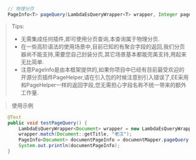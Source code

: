 ```java
    // 物理分页
    PageInfo<T> pageQuery(LambdaEsQueryWrapper<T> wrapper, Integer pageNum, Integer pageSize);
```
> Tips:
> - 无需集成任何插件,即可使用分页查询,本查询属于物理分页.
> - 在一些高阶语法的使用场景中,目前已知的有聚合字段的返回,我们分页器尚不能支持,需要您自己封装分页,其它场景基本都能完美支持,用起来无比简单.
> - 注意PageInfo是由本框架提供的,如果你项目中已经有目前最受欢迎的开源分页插件PageHelper,请在引入包的时候注意别引入错误了,EE采用和PageHelper一样的返回字段,您无需担心字段名称不统一带来的额外工作量.

> 使用示例

```java
    @Test
    public void testPageQuery() {
        LambdaEsQueryWrapper<Document> wrapper = new LambdaEsQueryWrapper<>();
        wrapper.match(Document::getTitle, "老汉");
        PageInfo<Document> documentPageInfo = documentMapper.pageQuery(wrapper,1,10);
        System.out.println(documentPageInfo);
    }
```